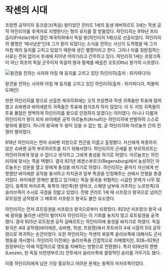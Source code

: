 # 작센의 시대

프랑켄 공작이자 동프랑크(독일) 왕이었던 콘라트 1세의 동생 에버하르트 3세는 작센 공작 하인리히를 후계자로 지명한다는 형의 유지를 잘 받들었다. 하인리히는 919년 프리츨라(Fritzlar)에서 열린 제국의회에서 독일 왕(하인리히 1세)으로 선출되었다. 하인리히의 별명은 ‘매사냥꾼’인데 그가 왕이 되었다는 소식을 전하는 사신이 도착했을 때 그가 마침 매의 둥지를 고치고 있었기 때문에 생긴 별명이라고 한다. 그러나 이를 뒷받침하는 사료는 전혀 없어서 후세에 지어낸 이야기라고 간주하고 있다. 하인리히 1세는 프랑크족이 아닌 최초의 독일 군주이자 독일의 왕과 황제를 배출한 오토(Otto) 왕가의 시조였다. 

![왕관을 전하는 사자와 마침 매 둥지를 고치고 있던 하인리히(출처 : 위키피디아)](https://upload.wikimedia.org/wikipedia/commons/d/d0/Heinrich-der-finkler-darbringung-der-kaiserkrone.jpg)

왕관을 전하는 사자와 마침 매 둥지를 고치고 있던 하인리히(출처 : 위키피디아, 퍼블릭 도메인)

한편 하인리히를 왕으로 선출한 제국의회에는 오직 프랑켄과 작센 귀족들만 투표에 참여했고 슈바벤과 바이에른의 귀족들은 투표에 참석조차 하지 않았다. 이 두 지방 귀족들의 투표 불참은 명백하게 하인리히를 왕으로 인정하지 않겠다는 의미였다. 아니나 다를까 하인리히가 왕이 되자 바이에른 공작 아르눌프(Arnulf)는 하인리히에 반발하여 스스로 왕위에 올랐다. 하나의 왕국에 두 왕이 있을 수 없는 법, 곧 하인리히와 아르눌프 간의 전쟁이 벌어졌다.

919년 하인리히는 먼저 슈바벤 지방으로 전군을 이끌고 출정했다. 자신에게 복종하지 않은 슈바벤 공작 부르하르트를 치기 위해서였다. 하인리히의 군세를 본 부르하르트는 하인리히에게 맞설 수 없다고 생각하고 그에게 충성을 하기로 하였다. 아르눌프는 하인리히에 맞서는 쪽을 택했다. 결국 921년 레겐스부르크(Regensburg)에서 농성하던 아르눌프는 성문을 열고 왕에게 충성을 바치기로 하였다. 하인리히는 끝까지 자신에게 반항했던 바이에른 공작을 용서하고 자치권과 일부 특권을 인정해주는 선에서 전쟁을 종결지었다. 바이에른 문제만 붙잡고 있기에는 독일 왕국을 위협하는 시급한 문제가 너무 많았다. 동쪽의 마자르족, 북쪽의 데인족(현 덴마크, 스웨덴 남부에 거주하는 노르만족)과 슬라브족이 수시로 국경을 짓밟고 있었다. 전왕 콘라트 1세 때 서프랑크 왕국으로 넘어간 로트링겐 공작령과 그 배후의 서프랑크 왕국도 불안 요소였다.

하인리히는 먼저 로트링겐을 서프랑크 왕국으로부터 되찾았다. 923년 서프랑크 왕국 내에 왕위를 둘러싼 내전이 벌어지자 하인리히는 이 기회를 놓치지 않고 로트링겐을 공격했다. 결국 925년 로트링겐 공작 길베르트는 하인리히에 충성을 바치기로 하였다. 독일 왕국은 4대 공작령(바이에른, 슈바벤, 작센, 프랑켄)에서 루트비히 4세 시절의 5대 공작령으로 복귀하는 순간이었다. 또한 하인리히는 작센의 북동쪽 슬라브족에 대해서도 군사행동을 개시했다. 하인리히 이전에는 슬라브족을 간접적으로 지배했지만, 928~929년 원정부터는 아얘 직접적으로 영토를 지배하는 방향으로 전환했다. 특히 929년의 렌첸(Lenzen, 현 독일 브란덴부르크) 전투에서 슬라브족에 결정적인 승리를 거두기도 했다.

이중 하인리히에게 남은 가장 중요하고 어려운 문제는 동쪽의 마자르족이었다.